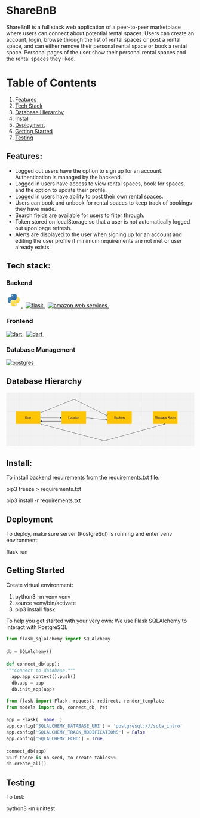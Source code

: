 # ShareBnB

ShareBnB is a full stack web application of a peer-to-peer marketplace where users can connect about potential rental spaces. 
Users can create an account, login, browse through the list of rental spaces or post a rental space, and can either remove their personal
rental space or book a rental space. Personal pages of the user show their personal rental spaces and the rental spaces they liked.

# Table of Contents
1. [Features](#Features)
2. [Tech Stack](#Tech-Stack)
3. [Database Hierarchy](#DB-Hierarchy)
4. [Install](#Install)
5. [Deployment](#Deployment)
6. [Getting Started](#Boilerplate)
7. [Testing](#Testing)

## Features<a name="Features"></a>:
* Logged out users have the option to sign up for an account. Authentication is managed by the backend. 
* Logged in users have access to view rental spaces, book for spaces, and the option to update their profile.
* Logged in users have ability to post their own rental spaces.
* Users can book and unbook for rental spaces to keep track of bookings they have made.
* Search fields are available for users to filter through. 
* Token stored on localStorage so that a user is not automatically logged out upon page refresh.
* Alerts are displayed to the user when signing up for an account and editing the user profile if minimum requirements are not met or user already exists.

## Tech stack<a name="Tech-stack"></a>: 
### Backend
<p>
  <a href="https://www.python.org" target="_blank" rel="noreferrer"> 
    <img src="https://raw.githubusercontent.com/devicons/devicon/master/icons/python/python-original.svg" alt="python" width="40" height="40"/> 
  </a> &nbsp;
  <a href="https://flask.palletsprojects.com/" target="_blank" rel="noreferrer"> 
    <img src="https://www.vectorlogo.zone/logos/pocoo_flask/pocoo_flask-icon.svg" alt="flask" width="40" height="40"/> 
  </a> &nbsp;
  <a href="https://flask.palletsprojects.com/" target="_blank" rel="noreferrer"> 
            <img src="https://cdn.jsdelivr.net/gh/devicons/devicon/icons/amazonwebservices/amazonwebservices-original.svg" alt="amazon web services" width="40" height="40"/>
  </a> &nbsp;
 </p>

### Frontend
<p>
  <a href="https://developer.mozilla.org/en-US/docs/Glossary/HTML" target="_blank" rel="noreferrer"> 
    <img src="https://www.vectorlogo.zone/logos/w3_html5/w3_html5-icon.svg" alt="dart" width="40" height="40"/> 
  </a> &nbsp;
  <a href="https://developer.mozilla.org/en-US/docs/Web/CSS" target="_blank" rel="noreferrer"> 
    <img src="https://www.vectorlogo.zone/logos/w3_css/w3_css-official.svg" alt="dart" width="40" height="40"/> 
  </a> &nbsp;
 </p>
  
 ### Database Management
 <p>
    <a href="https://www.postgresql.org/" target="_blank" rel="noreferrer"> 
      <img src="https://www.vectorlogo.zone/logos/postgresql/postgresql-icon.svg" alt="postgres" width="40" height="40"/> 
    </a> &nbsp;
 </p>

## Database Hierarchy<a name="DB-Hierarchy"></a>
![alt text](https://github.com/ezchung/sharebb-backend/blob/main/static/images/sharebb-database.jpg?raw=true)

## Install<a name="Install"></a>:
To install backend requirements from the requirements.txt file:
 
 pip3 freeze > requirements.txt
 
 pip3 install -r requirements.txt

## Deployment<a name="Deployment"></a>
To deploy, make sure server (PostgreSql) is running and enter venv environment:

  flask run
  

## Getting Started<a name="Boilerplate"></a>
Create virtual environment:
  1. python3 -m venv venv
  2. source venv/bin/activate
  3. pip3 install flask

To help you get started with your very own: We use Flask SQLAlchemy to interact with PostgreSQL
  ```python (models.py)
  from flask_sqlalchemy import SQLAlchemy

  db = SQLAlchemy()

  def connect_db(app):
  """Connect to database."""
    app.app_context().push()
    db.app = app
    db.init_app(app)
  ```
  ```python (app.py)
  from flask import Flask, request, redirect, render_template
  from models import db, connect_db, Pet

  app = Flask(__name__)
  app.config['SQLALCHEMY_DATABASE_URI'] = 'postgresql:///sqla_intro'
  app.config['SQLALCHEMY_TRACK_MODIFICATIONS'] = False
  app.config['SQLALCHEMY_ECHO'] = True

  connect_db(app)
  %%If there is no seed, to create tables%%
  db.create_all()
  ```
  
## Testing<a name="Testing"></a>
To test: 
 
 python3 -m unittest
